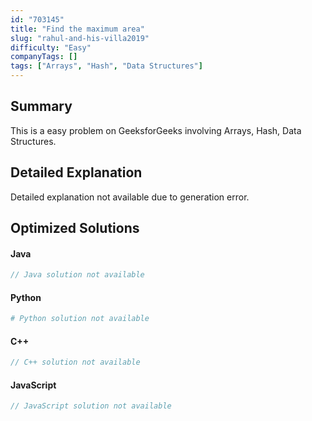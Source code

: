 ```yaml
---
id: "703145"
title: "Find the maximum area"
slug: "rahul-and-his-villa2019"
difficulty: "Easy"
companyTags: []
tags: ["Arrays", "Hash", "Data Structures"]
---
```


## Summary

This is a easy problem on GeeksforGeeks involving Arrays, Hash, Data Structures.

## Detailed Explanation

Detailed explanation not available due to generation error.

## Optimized Solutions

#### Java
```java
// Java solution not available
```

#### Python
```python
# Python solution not available
```

#### C++
```cpp
// C++ solution not available
```

#### JavaScript
```javascript
// JavaScript solution not available
```